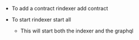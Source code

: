 - To add a contract
  rindexer add contract

- To start
  rindexer start all
  - This will start both the indexer and the graphql
